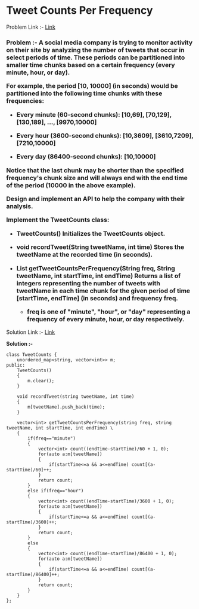 # Tweet Counts Per Frequency

Problem Link :- [Link](https://leetcode.com/problems/tweet-counts-per-frequency/description/)

<h3>
Problem :- A social media company is trying to monitor activity on their site by analyzing the number of tweets that occur in select periods of time. These periods can be partitioned into smaller time chunks based on a certain frequency (every minute, hour, or day).

For example, the period [10, 10000] (in seconds) would be partitioned into the following time chunks with these frequencies:

  * Every minute (60-second chunks): [10,69], [70,129], [130,189], ..., [9970,10000]
  
  * Every hour (3600-second chunks): [10,3609], [3610,7209], [7210,10000]
  
  * Every day (86400-second chunks): [10,10000]
  
Notice that the last chunk may be shorter than the specified frequency's chunk size and will always end with the end time of the period (10000 in the above example).

Design and implement an API to help the company with their analysis.

Implement the TweetCounts class:

  * TweetCounts() Initializes the TweetCounts object.
  
  * void recordTweet(String tweetName, int time) Stores the tweetName at the recorded time (in seconds).
  
  * List<Integer> getTweetCountsPerFrequency(String freq, String tweetName, int startTime, int endTime) Returns a list of integers representing the number of tweets with tweetName in each time chunk for the given period of time [startTime, endTime] (in seconds) and frequency freq.
  
    * freq is one of "minute", "hour", or "day" representing a frequency of every minute, hour, or day respectively.
</h3>

Solution Link :- [Link](https://leetcode.com/problems/tweet-counts-per-frequency/submissions/886306481/)

**Solution :-**
```
class TweetCounts {
    unordered_map<string, vector<int>> m;
public:
    TweetCounts() 
    {
        m.clear();
    }
    
    void recordTweet(string tweetName, int time) 
    {
        m[tweetName].push_back(time);
    }
    
    vector<int> getTweetCountsPerFrequency(string freq, string tweetName, int startTime, int endTime) \
    {
        if(freq=="minute")
        {
            vector<int> count((endTime-startTime)/60 + 1, 0);
            for(auto a:m[tweetName])
            {
                if(startTime<=a && a<=endTime) count[(a-startTime)/60]++;
            }
            return count;
        }
        else if(freq=="hour")
        {
            vector<int> count((endTime-startTime)/3600 + 1, 0);   
            for(auto a:m[tweetName])
            {
                if(startTime<=a && a<=endTime) count[(a-startTime)/3600]++;
            }
            return count;
        }
        else
        {
            vector<int> count((endTime-startTime)/86400 + 1, 0);
            for(auto a:m[tweetName])
            {
                if(startTime<=a && a<=endTime) count[(a-startTime)/86400]++;
            }
            return count;
        }
    }
};
```
